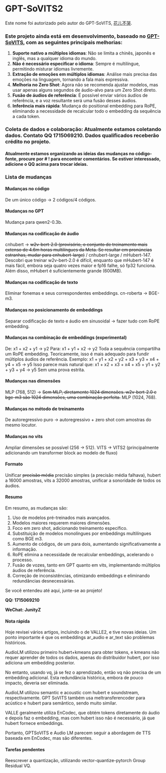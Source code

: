 # GPT-SoVITS2

Este nome foi autorizado pelo autor do GPT-SoVITS, [花儿不哭](https://space.bilibili.com/5760446?spm_id_from=333.337.0.0).
### Este projeto ainda está em desenvolvimento, baseado no [GPT-SoVITS](https://github.com/RVC-Boss/GPT-SoVITS), com as seguintes principais melhorias:

1. **Suporte nativo a múltiplos idiomas**: Não se limita a chinês, japonês e inglês, mas a qualquer idioma do mundo.
2. **Não é necessário especificar o idioma**: Sempre é multilíngue, permitindo misturar idiomas livremente.
3. **Extração de emoções em múltiplos idiomas**: Análise mais precisa das emoções na linguagem, tornando a fala mais expressiva.
4. **Melhoria no Zero Shot**: Agora não se recomenda ajustar modelos, mas usar apenas alguns segundos de áudio-alvo para um Zero Shot direto.
5. **Fusão de áudios de referência**: É possível enviar vários áudios de referência, e a voz resultante será uma fusão desses áudios.
6. **Inferência mais rápida**: Mudança do positional embedding para RoPE, eliminando a necessidade de recalcular todo o embedding da sequência a cada token.

### **Coleta de dados e colaboração**: Atualmente estamos coletando dados. Contato QQ 1715069210. Dados qualificados receberão crédito no projeto.

#### Atualmente estamos organizando as ideias das mudanças no código-fonte, procure por # ! para encontrar comentários. Se estiver interessado, adicione o QQ acima para trocar ideias.

### Lista de mudanças

#### Mudanças no código
De um único código -> 2 códigos/4 códigos.
#### Mudanças no GPT
Mudança para qwen2-0.3b.
#### Mudanças na codificação de áudio
cnhubert -> ~~w2v-bert-2.0 (provisório, o conjunto de treinamento mais extenso de 4.6m horas multilíngues da Meta. Se resultar em pronúncias estranhas, mudar para cnhubert-large)~~ / cnhubert-large / mHubert-147.
Descobri que treinar w2v-bert-2.0 é difícil, enquanto que mHubert-147 é mais fácil, embora seja quatro vezes maior e fp16 falhe, só fp32 funciona. Além disso, mHubert é suficientemente grande (600MB).
#### Mudanças na codificação de texto
Eliminar fonemas e seus correspondentes embeddings.
cn-roberta -> BGE-m3.
#### Mudanças no posicionamento de embeddings
Separar codificação de texto e áudio em sinusoidal -> fazer tudo com RoPE embedding.
#### Mudanças na combinação de embeddings (experimental)
De:
x1 + x2 + y1 -> y2
Para:
x1 + y1 + x2 -> y2
Toda a sequência compartilha um RoPE embedding.
Teoricamente, isso é mais adequado para fundir múltiplos áudios de referência.
Exemplo:
x1 + y1 + x2 + y2 + x3 + y3 + x4 + y4 + x5 -> y5
Isso parece mais natural que:
x1 + x2 + x3 + x4 + x5 + y1 + y2 + y3 + y4 -> y5
Sem uma prova estrita.
#### Mudanças nas dimensões
MLP (768, 512) -> ~~Sem MLP, diretamente 1024 dimensões. w2v-bert-2.0 e bge-m3 são 1024 dimensões, uma combinação perfeita.~~ MLP (1024, 768).
#### Mudanças no método de treinamento
De autoregressivo puro -> autoregressivo + zero shot com amostras do mesmo locutor.
#### Mudanças no vits
Ampliar dimensões se possível (256 -> 512). VITS -> VITS2 (principalmente adicionando um transformer block ao modelo de fluxo)
#### Formato
Unificar ~~precisão média~~ precisão simples (a precisão média falhava), hubert a 16000 amostras, vits a 32000 amostras, unificar a sonoridade de todos os áudios.
#### Resumo
Em resumo, as mudanças são:
1. Uso de modelos pré-treinados mais avançados.
2. Modelos maiores requerem maiores dimensões.
3. Foco em zero shot, adicionando treinamento específico.
4. Substituição de modelos monolíngues por embeddings multilíngues como BGE m3.
5. Aumento de códigos, de um para dois, aumentando significativamente a informação.
6. RoPE elimina a necessidade de recalcular embeddings, acelerando o processo.
7. Fusão de vozes, tanto em GPT quanto em vits, implementando múltiplos áudios de referência.
8. Correção de inconsistências, otimizando embeddings e eliminando redundâncias desnecessárias.

Se você entendeu até aqui, junte-se ao projeto!

**QQ: 1715069210**

**WeChat: JunityZ**

#### Nota rápida
Hoje revisei vários artigos, incluindo o de VALLE2, e tive novas ideias. Um ponto importante é que os embeddings ar_audio e ar_text são problemas históricos.

AudioLM utilizou primeiro hubert+kmeans para obter tokens, e kmeans não requer aprender de todos os dados, apenas do distribuidor hubert, por isso adiciona um embedding posterior.

No entanto, usando vq, já se fez o aprendizado, então vq não precisa de um embedding adicional. Esta redundância histórica, embora de pouco impacto, deveria ser eliminada.

AudioLM utilizou semantic e acoustic com hubert e soundstream, respectivamente. GPT SoVITS também usa meltransferencoder para acústico e hubert para semântico, sendo muito similar.

VALLE geralmente utiliza EnCodec, que obtém tokens diretamente do áudio e depois faz o embedding, mas com hubert isso não é necessário, já que hubert fornece embeddings.

Portanto, GPTSoVITS e Audio LM parecem seguir a abordagem de TTS baseada em EnCodec, mas são diferentes.

#### Tarefas pendentes
Reescrever a quantização, utilizando vector-quantize-pytorch Group Residual VQ.
